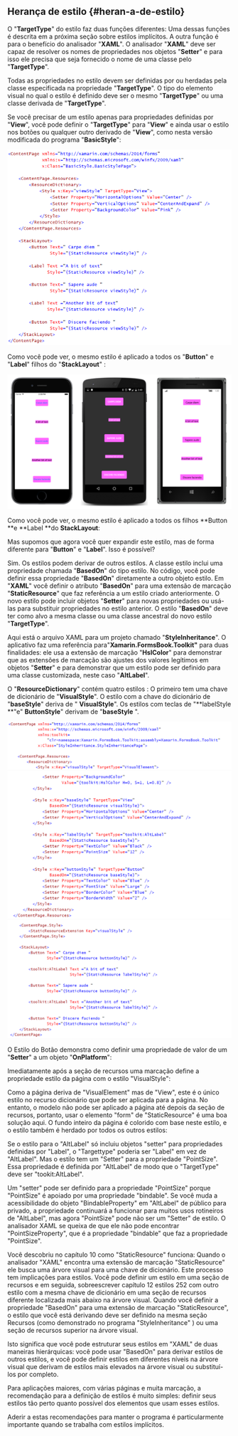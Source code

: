 ## Herança de estilo {#heran-a-de-estilo}

O "**TargetType**" do estilo faz duas funções diferentes: Uma dessas funções é descrita em a próxima seção sobre estilos implícitos. A outra função é para o benefício do analisador "**XAML**". O analisador "**XAML**" deve ser capaz de resolver os nomes de propriedades nos objetos "**Setter**" e para isso ele precisa que seja fornecido o nome de uma classe pelo "**TargetType**".

Todas as propriedades no estilo devem ser definidas por ou herdadas pela classe especificada na propriedade "**TargetType**". O tipo do elemento visual no qual o estilo é definido deve ser o mesmo "**TargetType**" ou uma classe derivada de "**TargetType**".

Se você precisar de um estilo apenas para propriedades definidas por "**View**", você pode definir o "**TargetType**" para "**View**" e ainda usar o estilo nos botões ou qualquer outro derivado de "**View**", como nesta versão modificada do programa "**BasicStyle**":

![](/assets/12-17-HerancaEstilo.png)

Como você pode ver, o mesmo estilo é aplicado a todos os "**Button**" e "**Label**" filhos do "**StackLayout**" :

![](/assets/12-18--TelasHerancaEstilo.png)

Como você pode ver, o mesmo estilo é aplicado a todos os filhos **Button **e **Label **do **StackLayout**:

Mas supomos que agora você quer expandir este estilo, mas de forma diferente para "**Button**" e "**Label**". Isso é possível?

Sim. Os estilos podem derivar de outros estilos. A classe estilo inclui uma propriedade chamada "**BasedOn**" do tipo estilo. No código, você pode definir essa propriedade "**BasedOn**" diretamente a outro objeto estilo. Em "**XAML**" você definir o atributo "**BasedOn**" para uma extensão de marcação "**StaticResource**" que faz referência a um estilo criado anteriormente. O novo estilo pode incluir objetos "**Setter**" para novas propriedades ou usá-las para substituir propriedades no estilo anterior. O estilo "**BasedOn**" deve ter como alvo a mesma classe ou uma classe ancestral do novo estilo "**TargetType**".

Aqui está o arquivo XAML para um projeto chamado "**StyleInheritance**". O aplicativo faz uma referência para"**Xamarin.FormsBook.Toolkit"** para duas finalidades: ele usa a extensão de marcação "**HslColor**" para demonstrar que as extensões de marcação são ajustes dos valores legítimos em objetos "**Setter**" e para demonstrar que um estilo pode ser definido para uma classe customizada, neste caso "**AltLabel**".

O "**ResourceDictionary**" contém quatro estilos : O primeiro tem uma chave de dicionário de "**VisualStyle**". O estilo com a chave do dicionário de "**baseStyle**" deriva de " **VisualStyle**". Os estilos com teclas de "**labelStyle **"e" **ButtonStyle**" derivam de "**baseStyle** ". 

![](/assets/12-19-ExemploEstilot.png)![](/assets/12-19-ExemploEstilo1.png)![](/assets/12-19-ExemploEstilo2.png)

O Estilo do Botão demonstra como definir uma propriedade de valor de um "**Setter**" a um objeto "**OnPlatform**":

Imediatamente após a seção de recursos uma marcação define a propriedade estilo da página com o estilo "VisualStyle":

Como a página deriva de "VisualElement" mas de "View", este é o único estilo no recurso dicionário que pode ser aplicada para a página. No entanto, o modelo não pode ser aplicado a página até depois da seção de recursos, portanto, usar o elemento "form" de "StaticResource" é uma boa solução aqui. O fundo inteiro da página é colorido com base neste estilo, e o estilo também é herdado por todos os outros estilos:

Se o estilo para o "AltLabel" só incluiu objetos "setter" para propriedades definidas por "Label", o "Targettype" poderia ser "Label" em vez de "AltLabel". Mas o estilo tem um "Setter" para a propriedade "PointSize". Essa propriedade é definida por "AltLabel" de modo que o "TargetType" deve ser "tookit:AltLabel".

Um "setter" pode ser definido para a propriedade "PointSize" porque "PointSize" é apoiado por uma propriedade "bindable". Se você muda a acessibilidade do objeto "BindableProperty" em "AltLabel" de público para privado, a propriedade continuará a funcionar para muitos usos rotineiros de "AltLabel", mas agora "PointSize" pode não ser um "Setter" de estilo. O analisador XAML se queixa de que ele não pode encontrar "PointSizeProperty", que é a propriedade "bindable" que faz a propriedade "PointSize".

Você descobriu no capítulo 10 como "StaticResource" funciona: Quando o analisador "XAML" encontra uma extensão de marcação "StaticResource" ele busca uma árvore visual para uma chave de dicionário. Este processo tem implicações para estilos. Você pode definir um estilo em uma seção de recursos e em seguida, sobreescrever capítulo 12 estilos 252 com outro estilo com a mesma chave de dicionário em uma seção de recursos diferente localizada mais abaixo na árvore visual. Quando você definir a propriedade "BasedOn" para uma extensão de marcação "StaticResource", o estilo que você está derivando deve ser definido na mesma seção Recursos \(como demonstrado no programa "StyleInheritance" \) ou uma seção de recursos superior na árvore visual.

Isto significa que você pode estruturar seus estilos em "XAML" de duas maneiras hierárquicas: você pode usar "BasedOn" para derivar estilos de outros estilos, e você pode definir estilos em diferentes níveis na árvore visual que derivam de estilos mais elevados na árvore visual ou substituí-los por completo.

Para aplicações maiores, com várias páginas e muita marcação, a recomendação para a definição de estilos é muito simples: definir seus estilos tão perto quanto possível dos elementos que usam esses estilos.

Aderir a estas recomendações para manter o programa é particularmente importante quando se trabalha com estilos implícitos.

